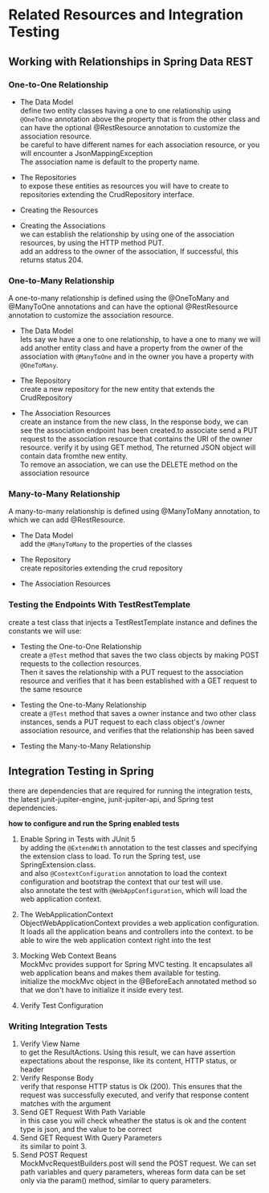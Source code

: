 # Related Resources and Integration Testing  

## Working with Relationships in Spring Data REST  

### One-to-One Relationship

- The Data Model  
define two entity classes having a one to one relationship using `@OneToOne` annotation above the property that is from the other class and can have the optional @RestResource annotation to customize the association resource.  
be careful to have different names for each association resource, or you will encounter a JsonMappingException  
The association name is default to the property name.  

- The Repositories  
to expose these entities as resources you will have to create to repositories extending the CrudRepository interface.  

- Creating the Resources  
- Creating the Associations  
we can establish the relationship by using one of the association resources, by using the HTTP method PUT.  
add an address to the owner of the association, If successful, this returns status 204.  

### One-to-Many Relationship

A one-to-many relationship is defined using the @OneToMany and @ManyToOne annotations and can have the optional @RestResource annotation to customize the association resource.  

- The Data Model  
lets say we have a one to one relationship, to have a one to many we will add another entity class and have a property from the owner of the association with `@ManyToOne` and in the owner you have a property with `@OneToMany`.  

- The Repository  
create a new repository for the new entity that extends the CrudRepository  

- The Association Resources  
create an instance from the new class, In the response body, we can see the association endpoint has been created.to associate send a PUT request to the association resource that contains the URI of the owner resource. verify it by using GET method, The returned JSON object will contain data fromthe new entity.  
To remove an association, we can use the DELETE method on the association resource

### Many-to-Many Relationship  

A many-to-many relationship is defined using @ManyToMany annotation, to which we can add @RestResource.  

- The Data Model  
add the `@ManyToMany` to the properties of the classes

- The Repository  
create repositories extending the crud repository

- The Association Resources

### Testing the Endpoints With TestRestTemplate  

create a test class that injects a TestRestTemplate instance and defines the constants we will use:

- Testing the One-to-One Relationship  
create a `@Test` method that saves the two class objects by making POST requests to the collection resources.  
Then it saves the relationship with a PUT request to the association resource and verifies that it has been established with a GET request to the same resource  

- Testing the One-to-Many Relationship  
create a `@Test` method that saves a owner instance and two other class instances, sends a PUT request to each class object's /owner association resource, and verifies that the relationship has been saved

- Testing the Many-to-Many Relationship  

## Integration Testing in Spring 

there are dependencies that are required for running the integration tests, the latest junit-jupiter-engine, junit-jupiter-api, and Spring test dependencies. 

**how to configure and run the Spring enabled tests**

1. Enable Spring in Tests with JUnit 5  
 by adding the `@ExtendWith` annotation to the test classes and specifying the extension class to load. To run the Spring test, use SpringExtension.class.  
 and also `@ContextConfiguration` annotation to load the context configuration and bootstrap the context that our test will use.  
  also annotate the test with `@WebAppConfiguration`, which will load the web application context.  

2. The WebApplicationContext  
ObjectWebApplicationContext provides a web application configuration. It loads all the application beans and controllers into the context. to be able to wire the web application context right into the test

3. Mocking Web Context Beans  
MockMvc provides support for Spring MVC testing. It encapsulates all web application beans and makes them available for testing.  
 initialize the mockMvc object in the @BeforeEach annotated method so that we don't have to initialize it inside every test.

4. Verify Test Configuration  

### Writing Integration Tests  

1. Verify View Name  
to get the ResultActions. Using this result, we can have assertion expectations about the response, like its content, HTTP status, or header  
2. Verify Response Body  
verify that response HTTP status is Ok (200). This ensures that the request was successfully executed, and verify that response content matches with the argument  
3. Send GET Request With Path Variable  
in this case you will check wheather the status is ok and the content type is json, and the value to be correct  
4. Send GET Request With Query Parameters  
its similar to point 3.  
5. Send POST Request  
MockMvcRequestBuilders.post will send the POST request. We can set path variables and query parameters, whereas form data can be set only via the param() method, similar to query parameters. 